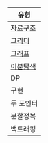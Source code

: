 | 유형                                  |
| ------------------------------------- |
| [자료구조](./Doc/Data%20Structure.md) |
| [그리디](./Doc/Greedy.md)             |
| [그래프](./Doc/Graph.md)              |
| [이분탐색](./Doc/Binary%20Search.md)  |
| DP                                    |
| 구현                                  |
| 두 포인터                             |
| 분할정복                              |
| 백트래킹                              |
